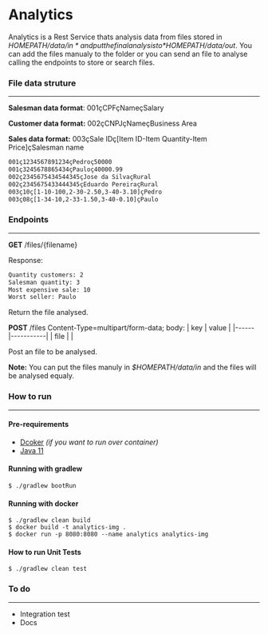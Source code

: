 # Analytics
Analytics is a Rest Service thats analysis data from files stored in *$HOMEPATH/data/in* and put the final analysis to *$HOMEPATH/data/out*. You can add the files manualy to the folder or you can send an file to analyse calling the endpoints to store or search files.

### File data struture
---
 **Salesman data format**: 001çCPFçNameçSalary
 
 **Customer data format:** 002çCNPJçNameçBusiness Area
 
 **Sales data format:** 003çSale IDç[Item ID-Item Quantity-Item Price]çSalesman name

```txt
001ç1234567891234çPedroç50000
001ç3245678865434çPauloç40000.99
002ç2345675434544345çJose da SilvaçRural
002ç2345675433444345çEduardo PereiraçRural
003ç10ç[1-10-100,2-30-2.50,3-40-3.10]çPedro
003ç08ç[1-34-10,2-33-1.50,3-40-0.10]çPaulo
```

 ### Endpoints
 ---
 **GET** /files/{filename}
 
 Response:
 ```txt
Quantity customers: 2
Salesman quantity: 3
Most expensive sale: 10
Worst seller: Paulo
 ```
Return the file analysed.


**POST** /files
Content-Type=multipart/form-data;
body:
| key  |   value   |
|------|-----------|
| file | <THE-FILE>|

Post an file to be analysed.

**Note:** You can put the files manuly in *$HOMEPATH/data/in* and the files will be analysed equaly.
### How to run
---

#### Pre-requirements
* [Dcoker](https://docs.docker.com/desktop/) _(if you want to run over container)_
* [Java 11](https://www.oracle.com/java/technologies/javase-jdk11-downloads.html)

#### Running with gradlew
```shell
$ ./gradlew bootRun
```

#### Running with docker
```shell
$ ./gradlew clean build
$ docker build -t analytics-img .
$ docker run -p 8080:8080 --name analytics analytics-img
```
#### How to run Unit Tests
```shell
$ ./gradlew clean test
```

### To do
---
* Integration test
* Docs
